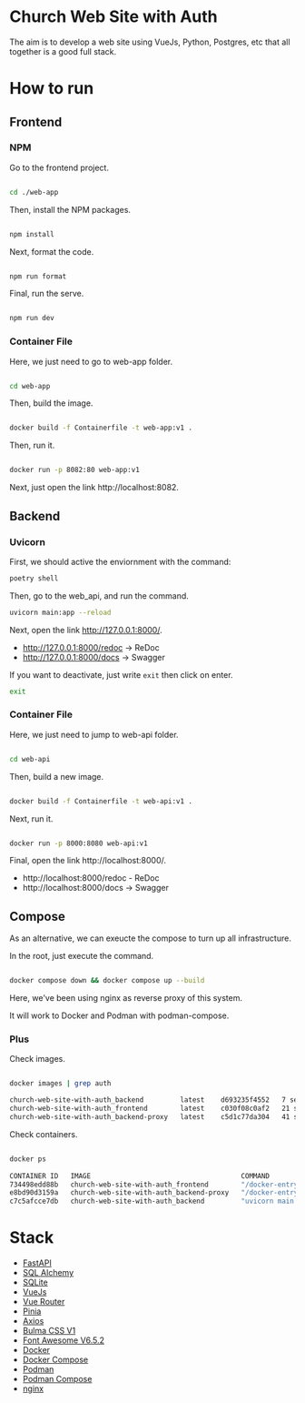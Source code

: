 # Church Web Site with Auth
The aim is to develop a web site using VueJs, Python, Postgres, etc that all together is a good full stack.

# How to run

## Frontend

### NPM

Go to the frontend project.


```bash

cd ./web-app

```

Then, install the NPM packages.

```bash

npm install

```

Next, format the code.

```bash

npm run format

```

Final, run the serve.

```bash

npm run dev

```

### Container File

Here, we just need to go to web-app folder.

```bash

cd web-app

```

Then, build the image.

```bash

docker build -f Containerfile -t web-app:v1 .

```

Then, run it.


```bash

docker run -p 8082:80 web-app:v1

```

Next, just open the link http://localhost:8082.

## Backend

### Uvicorn

First, we should active the enviornment with the command:

```bash
poetry shell
```

Then, go to the web_api, and run the command.

```bash
uvicorn main:app --reload
```

Next, open the link http://127.0.0.1:8000/.

- http://127.0.0.1:8000/redoc -> ReDoc
- http://127.0.0.1:8000/docs -> Swagger

If you want to deactivate, just write `exit` then click on enter.

```bash
exit
```

### Container File

Here, we just need to jump to web-api folder.

```bash

cd web-api

```

Then, build a new image.

```bash

docker build -f Containerfile -t web-api:v1 . 

```

Next, run it.

```bash

docker run -p 8000:8080 web-api:v1

```

Final, open the link http://localhost:8000/.

- http://localhost:8000/redoc - ReDoc
- http://localhost:8000/docs -> Swagger

## Compose

As an alternative, we can exeucte the compose to turn up all infrastructure.

In the root, just execute the command.

```bash

docker compose down && docker compose up --build

```

Here, we've been using nginx as reverse proxy of this system.

It will work to Docker and Podman with podman-compose.

### Plus

Check images.

```bash

docker images | grep auth

church-web-site-with-auth_backend         latest    d693235f4552   7 seconds ago    135MB
church-web-site-with-auth_frontend        latest    c030f08c0af2   21 seconds ago   44.4MB
church-web-site-with-auth_backend-proxy   latest    c5d1c77da304   41 seconds ago   43.2MB

```

Check containers.

```bash

docker ps       
                                
CONTAINER ID   IMAGE                                     COMMAND                  CREATED              STATUS              PORTS                                                                          NAMES
734498edd88b   church-web-site-with-auth_frontend        "/docker-entrypoint.…"   About a minute ago   Up About a minute   0.0.0.0:8082->80/tcp, :::8082->80/tcp                                          church-web-site-with-auth-frontend
e8bd90d3159a   church-web-site-with-auth_backend-proxy   "/docker-entrypoint.…"   About a minute ago   Up About a minute   0.0.0.0:443->443/tcp, :::443->443/tcp, 0.0.0.0:8081->80/tcp, :::8081->80/tcp   church-web-site-with-auth-backend-proxy
c7c5afcce7db   church-web-site-with-auth_backend         "uvicorn main:app --…"   About a minute ago   Up About a minute   8080/tcp                                                                       church-web-site-with-auth-backend

```

# Stack

- [FastAPI](https://fastapi.tiangolo.com/)
- [SQL Alchemy](https://www.sqlalchemy.org/)
- [SQLite](https://www.sqlite.org/index.html)
- [VueJs](https://vuejs.org/)
- [Vue Router](https://router.vuejs.org/)
- [Pinia](https://pinia.vuejs.org/)
- [Axios](https://axios-http.com/docs/intro)
- [Bulma CSS V1](https://bulma.io/documentation/elements/button/)
- [Font Awesome V6.5.2](https://fontawesome.com/)
- [Docker](https://www.docker.com/)
- [Docker Compose](https://docs.docker.com/compose/)
- [Podman](https://podman.io/)
- [Podman Compose](https://docs.podman.io/en/latest/markdown/podman-compose.1.html)
- [nginx](https://nginx.org/en/)